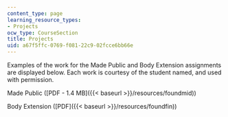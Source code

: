 ```yaml
---
content_type: page
learning_resource_types:
- Projects
ocw_type: CourseSection
title: Projects
uid: a67f5ffc-0769-f081-22c9-02fcce6bb66e
---
```


Examples of the work for the Made Public and Body Extension assignments are displayed below. Each work is courtesy of the student named, and used with permission.

Made Public ([PDF - 1.4 MB]({{< baseurl >}}/resources/foundmid))

Body Extension ([PDF]({{< baseurl >}}/resources/foundfin))
